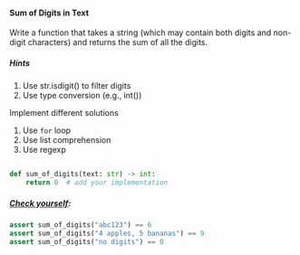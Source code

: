#### Sum of Digits in Text

Write a function that takes a string (which may contain both digits and non-digit characters) and returns the sum of all the digits.

##### Hints

1. Use str.isdigit() to filter digits
2. Use type conversion (e.g., int())

Implement different solutions
1. Use `for` loop 
2. Use list comprehension
3. Use regexp


```python

def sum_of_digits(text: str) -> int:
    return 0  # add your implementation
```

##### <u>Check yourself</u>:

```python
assert sum_of_digits("abc123") == 6
assert sum_of_digits("4 apples, 5 bananas") == 9
assert sum_of_digits("no digits") == 0
```
